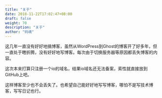 ```yaml
---
title: "关于"
date: 2018-11-22T17:02:47+08:00
draft: false
weight: 70
description: "关于"
author: "码魂"
---
```


这几年一直没有好好地搞博客，虽然从WordPress到Ghost的博客开了好多年，但一直处于瞎折腾，没有好好地写博客。每次由于切换服务器等原因都丢失博客的内容。

这次本来打算只注册一个io的域名，结果io域名还无法备案，索性就直接放到GitHub上吧。

这样博客至少也不会丢失了。也希望自己能好好地写写博客，哪怕不是写技术博客，写写日记也行。